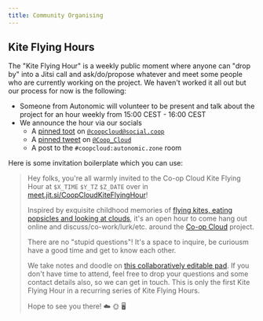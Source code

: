 ```yaml
---
title: Community Organising
---
```


## Kite Flying Hours

The "Kite Flying Hour" is a weekly public moment where anyone can "drop by" into a Jitsi call and ask/do/propose whatever and meet some people who are currently working on the project. We haven't worked it all out but our process for now is the following:

- Someone from Autonomic will volunteer to be present and talk about the project for an hour weekly from 15:00 CEST - 16:00 CEST
- We announce the hour via our socials
  - A [pinned toot](https://social.coop/web/statuses/106528094828958420) on [`@coopcloud@social.coop`](https://social.coop/@coopcloud)
  - A [pinned tweet](https://twitter.com/Coop_Cloud/status/1412028519056609286) on [`@Coop_Cloud`](https://twitter.com/Coop_Cloud)
  - A post to the `#coopcloud:autonomic.zone` room

Here is some invitation boilerplate which you can use:

> Hey folks, you're all warmly invited to the Co-op Cloud Kite Flying Hour at `$X_TIME` `$Y_TZ` `$Z_DATE` over in [meet.jit.si/CoopCloudKiteFlyingHour](https://meet.jit.si/CoopCloudKiteFlyingHour)!
>
> Inspired by exquisite childhood memories of [flying kites, eating popsicles and looking at clouds](https://norwichhistory.org/norwich-a-z-j-is-for-jigsaw/), it's an open hour to come hang out online and discuss/co-work/lurk/etc. around the [Co-op Cloud](https://coopcloud.tech/) project.
>
> There are no "stupid questions"! It's a space to inquire, be curiousm have a good time and get to know each other.
>
> We take notes and doodle on [this collaboratively editable pad](https://pad.autonomic.zone/LqotfSJJRj69RcTtWmr7iw). If you don't have time to attend, feel free to drop your questions and some contact details also, so we can get in touch. This is only the first Kite Flying Hour in a recurring series of Kite Flying Hours.
>
> Hope to see you there! ☁️ 🌞 🖥️
